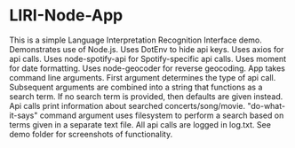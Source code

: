 # LIRI-Node-App
This is a simple Language Interpretation Recognition Interface demo.
Demonstrates use of Node.js.
Uses DotEnv to hide api keys.
Uses axios for api calls.
Uses node-spotify-api for Spotify-specific api calls.
Uses moment for date formatting.
Uses node-geocoder for reverse geocoding.
App takes command line arguments. First argument determines the type of api call.
Subsequent arguments are combined into a string that functions as a search term.
If no search term is provided, then defaults are given instead.
Api calls print information about searched concerts/song/movie.
"do-what-it-says" command argument uses filesystem to perform a search based on terms given in a separate text file.
All api calls are logged in log.txt.
See demo folder for screenshots of functionality.